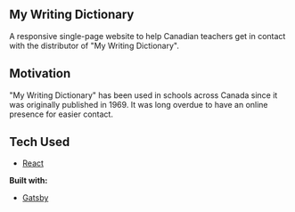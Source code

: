 ## My Writing Dictionary
A responsive single-page website to help Canadian teachers get in contact with the distributor of "My Writing Dictionary".

## Motivation
"My Writing Dictionary" has been used in schools across Canada since it was originally published in 1969.
It was long overdue to have an online presence for easier contact.

## Tech Used
- [React](https://reactjs.org/)

<b>Built with:</b>
- [Gatsby](https://www.gatsbyjs.com/)
